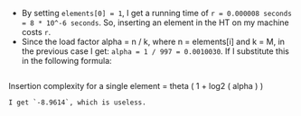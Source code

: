 - By setting `elements[0] = 1`, I get a running time of `r = 0.000008 seconds 
  = 8 * 10^-6 seconds`. So, inserting an element in the HT on my machine costs 
  `r`.
- Since the load factor alpha = n / k, where n = elements[i] and k = M, in the 
  previous case I get: `alpha = 1 / 997 = 0.0010030`. If I substitute this in 
  the following formula:
  ```
Insertion complexity for a single element = theta ( 1 + log2 ( alpha ) )
  ```
  I get `-8.9614`, which is useless.
